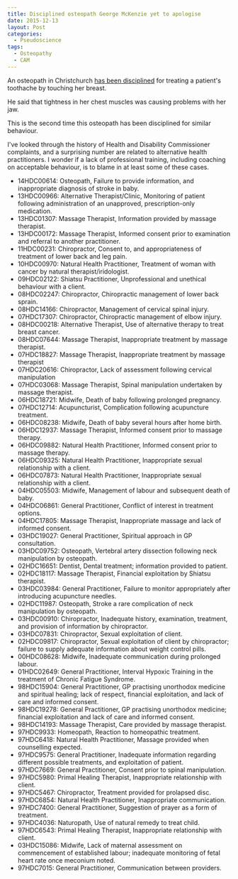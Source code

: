 ```yaml
---
title: Disciplined osteopath George McKenzie yet to apologise
date: 2015-12-13
layout: Post
categories:
  - Pseudoscience
tags:
  - Osteopathy
  - CAM
---
```


An osteopath in Christchurch [has been disciplined](http://www.stuff.co.nz/national/health/74844622/disciplined-osteopath-george-mckenzie-yet-to-apologise) for treating a patient's toothache by touching her breast.

<!-- more -->

He said that tightness in her chest muscles was causing problems with her jaw.

This is the second time this osteopath has been disciplined for similar behaviour.

I've looked through the history of Health and Disability Commissioner complaints, and a surprising number are related to alternative health practitioners. I wonder if a lack of professional training, including coaching on acceptable behaviour, is to blame in at least some of these cases.

- 14HDC00614: Osteopath, Failure to provide information, and inappropriate diagnosis of stroke in baby.
- 13HDC00966: Alternative Therapist/Clinic, Monitoring of patient following administration of an unapproved, prescription-only medication.
- 13HDC01307: Massage Therapist, Information provided by massage therapist.
- 13HDC00172: Massage Therapist, Informed consent prior to examination and referral to another practitioner.
- 11HDC00231: Chiropractor, Consent to, and appropriateness of treatment of lower back and leg pain.
- 10HDC00970: Natural Health Practitioner, Treatment of woman with cancer by natural therapist/iridologist.
- 09HDC02122: Shiatsu Practitioner, Unprofessional and unethical behaviour with a client.
- 08HDC02247: Chiropractor, Chiropractic management of lower back sprain.
- 08HDC14166: Chiropractor, Management of cervical spinal injury.
- 07HDC17307: Chiropractor, Chiropractic management of elbow injury.
- 08HDC00218: Alternative Therapist, Use of alternative therapy to treat breast cancer.
- 08HDC07644: Massage Therapist, Inappropriate treatment by massage therapist.
- 07HDC18827: Massage Therapist, Inappropriate treatment by massage therapist
- 07HDC20616: Chiropractor, Lack of assessment following cervical manipulation
- 07HDC03068: Massage Therapist, Spinal manipulation undertaken by massage therapist.
- 06HDC18721: Midwife, Death of baby following prolonged pregnancy.
- 07HDC12714: Acupuncturist, Complication following acupuncture treatment.
- 06HDC08238: Midwife, Death of baby several hours after home birth.
- 06HDC12937: Massage Therapist, Informed consent prior to massage therapy.
- 06HDC09882: Natural Health Practitioner, Informed consent prior to massage therapy.
- 06HDC09325: Natural Health Practitioner, Inappropriate sexual relationship with a client.
- 06HDC07873: Natural Health Practitioner, Inappropriate sexual relationship with a client.
- 04HDC05503: Midwife, Management of labour and subsequent death of baby.
- 04HDC06861: General Practitioner, Conflict of interest in treatment options.
- 04HDC17805: Massage Therapist, Inappropriate massage and lack of informed consent.
- 03HDC19027: General Practitioner, Spiritual approach in GP consultation.
- 03HDC09752: Osteopath, Vertebral artery dissection following neck manipulation by osteopath.
- 02HDC16651: Dentist, Dental treatment; information provided to patient.
- 02HDC18117: Massage Therapist, Financial exploitation by Shiatsu therapist.
- 03HDC03984: General Practitioner, Failure to monitor appropriately after introducing acupuncture needles.
- 02HDC11987: Osteopath, Stroke a rare complication of neck manipulation by osteopath.
- 03HDC00910: Chiropractor, Inadequate history, examination, treatment, and provision of information by chiropractor.
- 03HDC07831: Chiropractor, Sexual exploitation of client.
- 02HDC09817: Chiropractor, Sexual exploitation of client by chiropractor; failure to supply adequate information about weight control pills.
- 00HDC08628: Midwife, Inadequate communication during prolonged labour.
- 01HDC02649: General Practitioner, Interval Hypoxic Training in the treatment of Chronic Fatigue Syndrome.
- 98HDC15904: General Practitioner, GP practising unorthodox medicine and spiritual healing; lack of respect, financial exploitation, and lack of care and informed consent.
- 98HDC19278: General Practitioner, GP practising unorthodox medicine; financial exploitation and lack of care and informed consent.
- 98HDC14193: Massage Therapist, Care provided by massage therapist.
- 97HDC9933: Homeopath, Reaction to homeopathic treatment.
- 97HDC6418: Natural Health Practitioner, Massage provided when counselling expected.
- 97HDC9575: General Practitioner, Inadequate information regarding different possible treatments, and exploitation of patient.
- 97HDC7669: General Practitioner, Consent prior to spinal manipulation.
- 97HDC5980: Primal Healing Therapist, Inappropriate relationship with client.
- 97HDC5467: Chiropractor, Treatment provided for prolapsed disc.
- 97HDC6854: Natural Health Practitioner, Inappropriate communication.
- 97HDC7400: General Practitioner, Suggestion of prayer as a form of treatment.
- 97HDC4036: Naturopath, Use of natural remedy to treat child.
- 97HDC6543: Primal Healing Therapist, Inappropriate relationship with client.
- 03HDC15086: Midwife, Lack of maternal assessment on commencement of established labour; inadequate monitoring of fetal heart rate once meconium noted.
- 97HDC7015: General Practitioner, Communication between providers.
